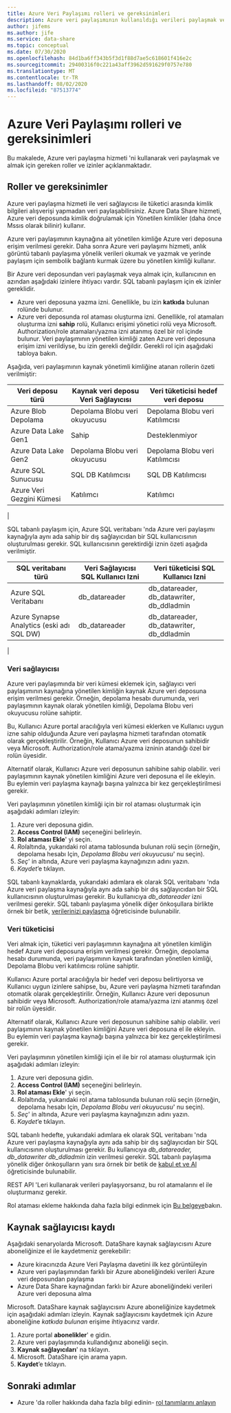```yaml
---
title: Azure Veri Paylaşımı rolleri ve gereksinimleri
description: Azure veri paylaşımının kullanıldığı verileri paylaşmak ve almak için gereken izinler hakkında bilgi edinin.
author: jifems
ms.author: jife
ms.service: data-share
ms.topic: conceptual
ms.date: 07/30/2020
ms.openlocfilehash: 84d1ba6ff343b5f3d1f88d7ae5c618601f416e2c
ms.sourcegitcommit: 29400316f0c221a43aff3962d591629f0757e780
ms.translationtype: MT
ms.contentlocale: tr-TR
ms.lasthandoff: 08/02/2020
ms.locfileid: "87513774"
---
```

# <a name="roles-and-requirements-for-azure-data-share"></a>Azure Veri Paylaşımı rolleri ve gereksinimleri 

Bu makalede, Azure veri paylaşma hizmeti 'ni kullanarak veri paylaşmak ve almak için gereken roller ve izinler açıklanmaktadır. 

## <a name="roles-and-requirements"></a>Roller ve gereksinimler

Azure veri paylaşma hizmeti ile veri sağlayıcısı ile tüketici arasında kimlik bilgileri alışverişi yapmadan veri paylaşabilirsiniz. Azure Data Share hizmeti, Azure veri deposunda kimlik doğrulamak için Yönetilen kimlikler (daha önce Mssıs olarak bilinir) kullanır. 

Azure veri paylaşımının kaynağına ait yönetilen kimliğe Azure veri deposuna erişim verilmesi gerekir. Daha sonra Azure veri paylaşımı hizmeti, anlık görüntü tabanlı paylaşıma yönelik verileri okumak ve yazmak ve yerinde paylaşım için sembolik bağlantı kurmak üzere bu yönetilen kimliği kullanır. 

Bir Azure veri deposundan veri paylaşmak veya almak için, kullanıcının en azından aşağıdaki izinlere ihtiyacı vardır. SQL tabanlı paylaşım için ek izinler gereklidir.

* Azure veri deposuna yazma izni. Genellikle, bu izin **katkıda** bulunan rolünde bulunur.
* Azure veri deposunda rol ataması oluşturma izni. Genellikle, rol atamaları oluşturma izni **sahip** rolü, Kullanıcı erişimi yönetici rolü veya Microsoft. Authorization/role atamaları/yazma izni atanmış özel bir rol içinde bulunur. Veri paylaşımının yönetilen kimliği zaten Azure veri deposuna erişim izni verildiyse, bu izin gerekli değildir. Gerekli rol için aşağıdaki tabloya bakın.

Aşağıda, veri paylaşımının kaynak yönetimli kimliğine atanan rollerin özeti verilmiştir:

|**Veri deposu türü**|**Kaynak veri deposu Veri Sağlayıcısı**|**Veri tüketicisi hedef veri deposu**|
|---|---|---|
|Azure Blob Depolama| Depolama Blobu veri okuyucusu | Depolama Blobu veri Katılımcısı
|Azure Data Lake Gen1 | Sahip | Desteklenmiyor
|Azure Data Lake Gen2 | Depolama Blobu veri okuyucusu | Depolama Blobu veri Katılımcısı
|Azure SQL Sunucusu | SQL DB Katılımcısı | SQL DB Katılımcısı
|Azure Veri Gezgini Kümesi | Katılımcı | Katılımcı
|

SQL tabanlı paylaşım için, Azure SQL veritabanı 'nda Azure veri paylaşımı kaynağıyla aynı ada sahip bir dış sağlayıcıdan bir SQL kullanıcısının oluşturulması gerekir. SQL kullanıcısının gerektirdiği iznin özeti aşağıda verilmiştir.

|**SQL veritabanı türü**|**Veri Sağlayıcısı SQL Kullanıcı Izni**|**Veri tüketicisi SQL Kullanıcı Izni**|
|---|---|---|
|Azure SQL Veritabanı | db_datareader | db_datareader, db_datawriter, db_ddladmin
|Azure Synapse Analytics (eski adı SQL DW) | db_datareader | db_datareader, db_datawriter, db_ddladmin
|

### <a name="data-provider"></a>Veri sağlayıcısı

Azure veri paylaşımında bir veri kümesi eklemek için, sağlayıcı veri paylaşımının kaynağına yönetilen kimliğin kaynak Azure veri deposuna erişim verilmesi gerekir. Örneğin, depolama hesabı durumunda, veri paylaşımının kaynak olarak yönetilen kimliği, Depolama Blobu veri okuyucusu rolüne sahiptir. 

Bu, Kullanıcı Azure portal aracılığıyla veri kümesi eklerken ve Kullanıcı uygun izne sahip olduğunda Azure veri paylaşma hizmeti tarafından otomatik olarak gerçekleştirilir. Örneğin, Kullanıcı Azure veri deposunun sahibidir veya Microsoft. Authorization/role atama/yazma izninin atandığı özel bir rolün üyesidir. 

Alternatif olarak, Kullanıcı Azure veri deposunun sahibine sahip olabilir. veri paylaşımının kaynak yönetilen kimliğini Azure veri deposuna el ile ekleyin. Bu eylemin veri paylaşma kaynağı başına yalnızca bir kez gerçekleştirilmesi gerekir.

Veri paylaşımının yönetilen kimliği için bir rol ataması oluşturmak için aşağıdaki adımları izleyin:

1. Azure veri deposuna gidin.
1. **Access Control (IAM)** seçeneğini belirleyin.
1. **Rol ataması Ekle**' yi seçin.
1. *Rol*altında, yukarıdaki rol atama tablosunda bulunan rolü seçin (örneğin, depolama hesabı Için, *Depolama Blobu veri okuyucusu*' nu seçin).
1. *Seç*' in altında, Azure veri paylaşma kaynağınızın adını yazın.
1. *Kaydet*’e tıklayın.

SQL tabanlı kaynaklarda, yukarıdaki adımlara ek olarak SQL veritabanı 'nda Azure veri paylaşma kaynağıyla aynı ada sahip bir dış sağlayıcıdan bir SQL kullanıcısının oluşturulması gerekir. Bu kullanıcıya *db_datareader* izni verilmesi gerekir. SQL tabanlı paylaşıma yönelik diğer önkoşullara birlikte örnek bir betik, [verilerinizi paylaşma](share-your-data.md) öğreticisinde bulunabilir. 

### <a name="data-consumer"></a>Veri tüketicisi
Veri almak için, tüketici veri paylaşımının kaynağına ait yönetilen kimliğin hedef Azure veri deposuna erişim verilmesi gerekir. Örneğin, depolama hesabı durumunda, veri paylaşımının kaynak tarafından yönetilen kimliği, Depolama Blobu veri katılımcısı rolüne sahiptir. 

Kullanıcı Azure portal aracılığıyla bir hedef veri deposu belirtiyorsa ve Kullanıcı uygun izinlere sahipse, bu, Azure veri paylaşma hizmeti tarafından otomatik olarak gerçekleştirilir. Örneğin, Kullanıcı Azure veri deposunun sahibidir veya Microsoft. Authorization/role atama/yazma izni atanmış özel bir rolün üyesidir. 

Alternatif olarak, Kullanıcı Azure veri deposunun sahibine sahip olabilir. veri paylaşımının kaynak yönetilen kimliğini Azure veri deposuna el ile ekleyin. Bu eylemin veri paylaşma kaynağı başına yalnızca bir kez gerçekleştirilmesi gerekir.

Veri paylaşımının yönetilen kimliği için el ile bir rol ataması oluşturmak için aşağıdaki adımları izleyin:

1. Azure veri deposuna gidin.
1. **Access Control (IAM)** seçeneğini belirleyin.
1. **Rol ataması Ekle**' yi seçin.
1. *Rol*altında, yukarıdaki rol atama tablosunda bulunan rolü seçin (örneğin, depolama hesabı Için, *Depolama Blobu veri okuyucusu*' nu seçin).
1. *Seç*' in altında, Azure veri paylaşma kaynağınızın adını yazın.
1. *Kaydet*’e tıklayın.

SQL tabanlı hedefte, yukarıdaki adımlara ek olarak SQL veritabanı 'nda Azure veri paylaşma kaynağıyla aynı ada sahip bir dış sağlayıcıdan bir SQL kullanıcısının oluşturulması gerekir. Bu kullanıcıya *db_datareader, db_datawriter db_ddladmin* izin verilmesi gerekir. SQL tabanlı paylaşıma yönelik diğer önkoşulların yanı sıra örnek bir betik de [kabul et ve Al](subscribe-to-data-share.md) öğreticisinde bulunabilir. 

REST API 'Leri kullanarak verileri paylaşıyorsanız, bu rol atamalarını el ile oluşturmanız gerekir. 

Rol ataması ekleme hakkında daha fazla bilgi edinmek için [Bu belgeye](https://docs.microsoft.com/azure/role-based-access-control/role-assignments-portal#add-a-role-assignment)bakın. 

## <a name="resource-provider-registration"></a>Kaynak sağlayıcısı kaydı 

Aşağıdaki senaryolarda Microsoft. DataShare kaynak sağlayıcısını Azure aboneliğinize el ile kaydetmeniz gerekebilir: 

* Azure kiracınızda Azure Veri Paylaşma davetini ilk kez görüntüleyin
* Azure veri paylaşımından farklı bir Azure aboneliğindeki verileri Azure veri deposundan paylaşma
* Azure Data Share kaynağından farklı bir Azure aboneliğindeki verileri Azure veri deposuna alma

Microsoft. DataShare kaynak sağlayıcısını Azure aboneliğinize kaydetmek için aşağıdaki adımları izleyin. Kaynak sağlayıcısını kaydetmek için Azure aboneliğine *katkıda bulunan* erişime ihtiyacınız vardır.

1. Azure portal **abonelikler**' e gidin.
1. Azure veri paylaşımında kullandığınız aboneliği seçin.
1. **Kaynak sağlayıcıları**' na tıklayın.
1. Microsoft. DataShare için arama yapın.
1. **Kaydet**’e tıklayın.

## <a name="next-steps"></a>Sonraki adımlar

- Azure 'da roller hakkında daha fazla bilgi edinin- [rol tanımlarını anlayın](../role-based-access-control/role-definitions.md)
